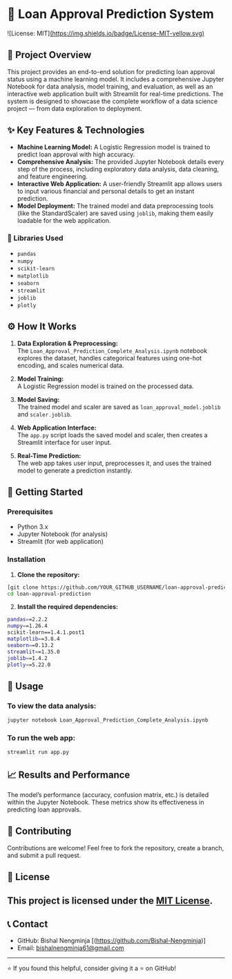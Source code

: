 # 🏦 Loan Approval Prediction System

![License: MIT][(https://img.shields.io/badge/License-MIT-yellow.svg)](https://github.com/Bishal-Nengminja/Loan-Approval-Prediction/blob/main/LICENSE)

## 🌟 Project Overview

This project provides an end-to-end solution for predicting loan approval status using a machine learning model. It includes a comprehensive Jupyter Notebook for data analysis, model training, and evaluation, as well as an interactive web application built with Streamlit for real-time predictions. The system is designed to showcase the complete workflow of a data science project — from data exploration to deployment.

## ✨ Key Features & Technologies

- **Machine Learning Model:** A Logistic Regression model is trained to predict loan approval with high accuracy.
- **Comprehensive Analysis:** The provided Jupyter Notebook details every step of the process, including exploratory data analysis, data cleaning, and feature engineering.
- **Interactive Web Application:** A user-friendly Streamlit app allows users to input various financial and personal details to get an instant prediction.
- **Model Deployment:** The trained model and data preprocessing tools (like the StandardScaler) are saved using `joblib`, making them easily loadable for the web application.

### 🧰 Libraries Used

- `pandas`
- `numpy`
- `scikit-learn`
- `matplotlib`
- `seaborn`
- `streamlit`
- `joblib`
- `plotly`

## ⚙️ How It Works

1. **Data Exploration & Preprocessing:**  
   The `Loan_Approval_Prediction_Complete_Analysis.ipynb` notebook explores the dataset, handles categorical features using one-hot encoding, and scales numerical data.

2. **Model Training:**  
   A Logistic Regression model is trained on the processed data.

3. **Model Saving:**  
   The trained model and scaler are saved as `loan_approval_model.joblib` and `scaler.joblib`.

4. **Web Application Interface:**  
   The `app.py` script loads the saved model and scaler, then creates a Streamlit interface for user input.

5. **Real-Time Prediction:**  
   The web app takes user input, preprocesses it, and uses the trained model to generate a prediction instantly.

## 🚀 Getting Started

### Prerequisites

- Python 3.x
- Jupyter Notebook (for analysis)
- Streamlit (for web application)

### Installation

1. **Clone the repository:**

```bash
[git clone https://github.com/YOUR_GITHUB_USERNAME/loan-approval-prediction.git](https://github.com/Bishal-Nengminja/Loan-Approval-Prediction)
cd loan-approval-prediction
````

2. **Install the required dependencies:**
```bash
pandas==2.2.2
numpy==1.26.4
scikit-learn==1.4.1.post1
matplotlib==3.8.4
seaborn==0.13.2
streamlit==1.35.0
joblib==1.4.2
plotly==5.22.0
```

## 🧪 Usage

### To view the data analysis:

```bash
jupyter notebook Loan_Approval_Prediction_Complete_Analysis.ipynb
```

### To run the web app:

```bash
streamlit run app.py
```

## 📈 Results and Performance

The model’s performance (accuracy, confusion matrix, etc.) is detailed within the Jupyter Notebook. These metrics show its effectiveness in predicting loan approvals.

## 🤝 Contributing

Contributions are welcome!
Feel free to fork the repository, create a branch, and submit a pull request.

## 📄 License

This project is licensed under the [MIT License](LICENSE).
---

## 📞 Contact

* GitHub: Bishal Nengminja [(https://github.com/Bishal-Nengminja)]
* Email: bishalnengminja61@gmail.com

---

⭐️ If you found this helpful, consider giving it a ⭐️ on GitHub!
